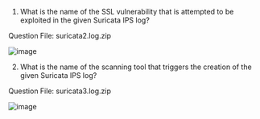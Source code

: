 1. What is the name of the SSL vulnerability that is attempted to be exploited in the given Suricata IPS log?

Question File: suricata2.log.zip

![image](https://github.com/user-attachments/assets/01cdda0d-a6a7-45ee-8596-960286744ccd)

2. What is the name of the scanning tool that triggers the creation of the given Suricata IPS log?

Question File: suricata3.log.zip

![image](https://github.com/user-attachments/assets/e09ace0a-9197-40ed-bd3a-5b37cd2a8f56)
